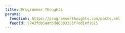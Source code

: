```yaml
---
title: Programmer Thoughts
params:
  feedlink: https://programmerthoughts.com/posts.xml
  feedid: 5743fdb5aad5dd6003351f7ed1ef1025
---
```

